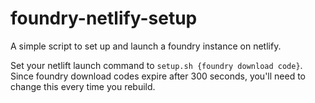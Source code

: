# foundry-netlify-setup
A simple script to set up and launch a foundry instance on netlify.

Set your netlift launch command to `setup.sh {foundry download code}`. Since foundry download codes expire after 300 seconds, you'll need to change this every time you rebuild.

